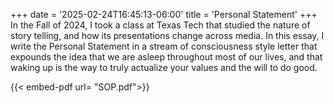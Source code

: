 +++
date = '2025-02-24T16:45:13-06:00'
title = 'Personal Statement'
+++
In the Fall of 2024, I took a class at Texas Tech that studied the nature of story telling, and how its presentations change across media. In this essay, I write the Personal Statement in a stream of consciousness style letter that expounds the idea that we are asleep throughout most of our lives, and that waking up is the way to truly actualize your values and the will to do good.

{{< embed-pdf url= "SOP.pdf">}}
